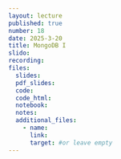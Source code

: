```yaml
---
layout: lecture
published: true
number: 18
date: 2025-3-20
title: MongoDB I
slido:
recording: 
files:
  slides: 
  pdf_slides:
  code:
  code_html:
  notebook: 
  notes:
  additional_files:
    - name:
      link:
      target: #or leave empty
---
```

